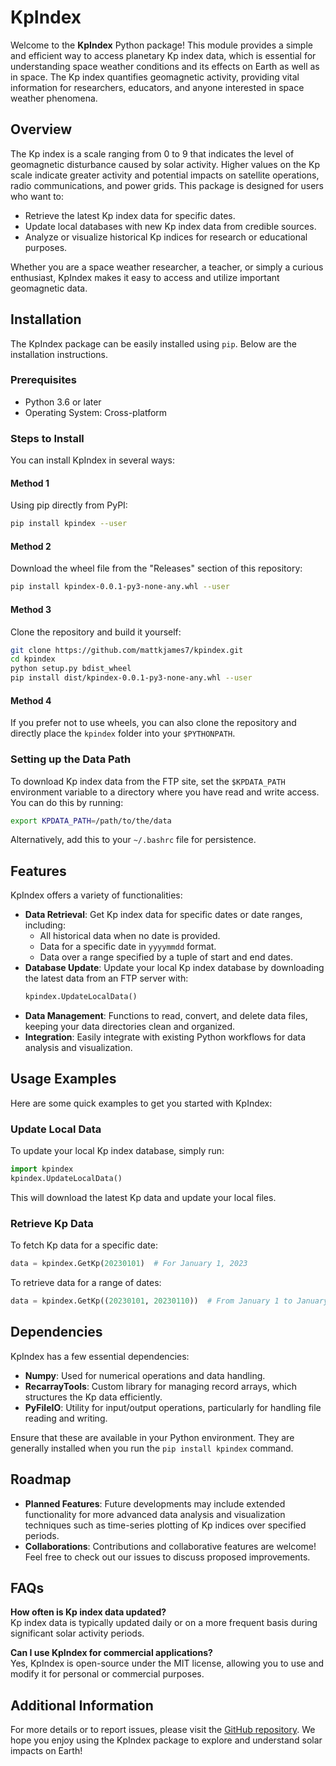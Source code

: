 # KpIndex

Welcome to the **KpIndex** Python package! This module provides a simple and efficient way to access planetary Kp index data, which is essential for understanding space weather conditions and its effects on Earth as well as in space. The Kp index quantifies geomagnetic activity, providing vital information for researchers, educators, and anyone interested in space weather phenomena.

## Overview

The Kp index is a scale ranging from 0 to 9 that indicates the level of geomagnetic disturbance caused by solar activity. Higher values on the Kp scale indicate greater activity and potential impacts on satellite operations, radio communications, and power grids. This package is designed for users who want to:
- Retrieve the latest Kp index data for specific dates.
- Update local databases with new Kp index data from credible sources.
- Analyze or visualize historical Kp indices for research or educational purposes.

Whether you are a space weather researcher, a teacher, or simply a curious enthusiast, KpIndex makes it easy to access and utilize important geomagnetic data.

## Installation

The KpIndex package can be easily installed using `pip`. Below are the installation instructions.

### Prerequisites
- Python 3.6 or later
- Operating System: Cross-platform

### Steps to Install
You can install KpIndex in several ways:

#### Method 1
Using pip directly from PyPI:
```bash
pip install kpindex --user
```

#### Method 2
Download the wheel file from the "Releases" section of this repository:
```bash
pip install kpindex-0.0.1-py3-none-any.whl --user
```

#### Method 3
Clone the repository and build it yourself:
```bash
git clone https://github.com/mattkjames7/kpindex.git
cd kpindex
python setup.py bdist_wheel
pip install dist/kpindex-0.0.1-py3-none-any.whl --user
```

#### Method 4
If you prefer not to use wheels, you can also clone the repository and directly place the `kpindex` folder into your `$PYTHONPATH`.

### Setting up the Data Path
To download Kp index data from the FTP site, set the `$KPDATA_PATH` environment variable to a directory where you have read and write access. You can do this by running:
```bash
export KPDATA_PATH=/path/to/the/data
```
Alternatively, add this to your `~/.bashrc` file for persistence.

## Features
KpIndex offers a variety of functionalities:
- **Data Retrieval**: Get Kp index data for specific dates or date ranges, including:
  - All historical data when no date is provided.
  - Data for a specific date in `yyyymmdd` format.
  - Data over a range specified by a tuple of start and end dates.
- **Database Update**: Update your local Kp index database by downloading the latest data from an FTP server with:
  ```python
  kpindex.UpdateLocalData()
  ```
- **Data Management**: Functions to read, convert, and delete data files, keeping your data directories clean and organized.
- **Integration**: Easily integrate with existing Python workflows for data analysis and visualization.

## Usage Examples
Here are some quick examples to get you started with KpIndex:

### Update Local Data
To update your local Kp index database, simply run:
```python
import kpindex
kpindex.UpdateLocalData()
```
This will download the latest Kp data and update your local files.

### Retrieve Kp Data
To fetch Kp data for a specific date:
```python
data = kpindex.GetKp(20230101)  # For January 1, 2023
```
To retrieve data for a range of dates:
```python
data = kpindex.GetKp((20230101, 20230110))  # From January 1 to January 10, 2023
```

## Dependencies
KpIndex has a few essential dependencies:
- **Numpy**: Used for numerical operations and data handling.
- **RecarrayTools**: Custom library for managing record arrays, which structures the Kp data efficiently.
- **PyFileIO**: Utility for input/output operations, particularly for handling file reading and writing.

Ensure that these are available in your Python environment. They are generally installed when you run the `pip install kpindex` command.

## Roadmap
- **Planned Features**: Future developments may include extended functionality for more advanced data analysis and visualization techniques such as time-series plotting of Kp indices over specified periods.
- **Collaborations**: Contributions and collaborative features are welcome! Feel free to check out our issues to discuss proposed improvements.

## FAQs
**How often is Kp index data updated?**  
Kp index data is typically updated daily or on a more frequent basis during significant solar activity periods.

**Can I use KpIndex for commercial applications?**  
Yes, KpIndex is open-source under the MIT license, allowing you to use and modify it for personal or commercial purposes.

## Additional Information
For more details or to report issues, please visit the [GitHub repository](https://github.com/mattkjames7/kpindex). We hope you enjoy using the KpIndex package to explore and understand solar impacts on Earth!